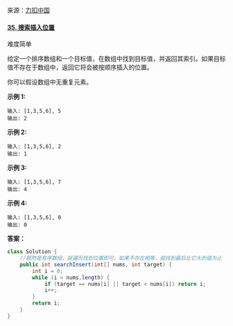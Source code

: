                                                                                                                                                                                                                                                                                                                                                                                                                                                                                                                                                                                        

来源：[力扣中国](https://leetcode-cn.com/)

#### [35. 搜索插入位置](https://leetcode-cn.com/problems/search-insert-position/)

难度简单

给定一个排序数组和一个目标值，在数组中找到目标值，并返回其索引。如果目标值不存在于数组中，返回它将会被按顺序插入的位置。

你可以假设数组中无重复元素。

**示例 1:**

```
输入: [1,3,5,6], 5
输出: 2
```

**示例 2:**

```
输入: [1,3,5,6], 2
输出: 1
```

**示例 3:**

```
输入: [1,3,5,6], 7
输出: 4
```

**示例 4:**

```
输入: [1,3,5,6], 0
输出: 0
```



**答案：**

```java
class Solution {
    //既然是有序数组，就遍历找到位置即可，如果不存在相等，就找到最后比它大的值为止
    public int searchInsert(int[] nums, int target) {
        int i = 0;
        while (i < nums.length) {
            if (target == nums[i] || target < nums[i]) return i;
            i++;
        }
        return i;
    }
}
```

